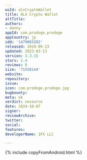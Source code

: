 ```yaml
---
wsId: alxCryptoWallet
title: ALX Crypto Wallet
altTitle: 
authors:
- danny
appId: com.prodoge.prodoge
appCountry: jp
idd: '1479083282'
released: 2019-09-23
updated: 2023-03-13
version: 3.3.15
stars: 2.4
reviews: 8
size: '71558144'
website: 
repository: 
issue: 
icon: com.prodoge.prodoge.jpg
bugbounty: 
meta: ok
verdict: nosource
date: 2024-10-07
signer: 
reviewArchive: 
twitter: 
social: 
features: 
developerName: 1FX LLC

---
```


{% include copyFromAndroid.html %}